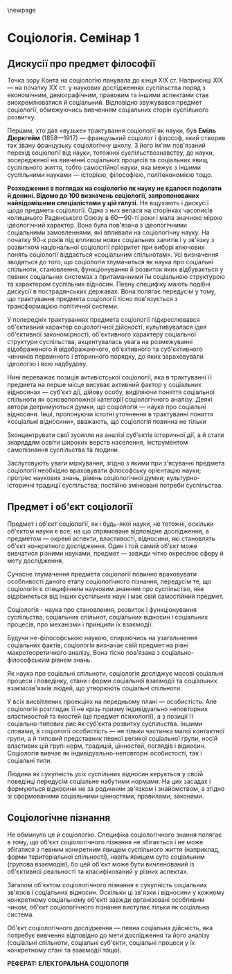 \newpage

# Соціологія. Семінар 1

## Дискусії про предмет філософії

Точка зору Конта на соціологію панувала до кінця XIX ст. Наприкінці XIX — на початку XX ст. у
наукових дослідженнях суспільства поряд з економічним, демографічним, правовим та іншими аспектами
став виокремлюватися й соціальний. Відповідно звужувався предмет соціології, обмежуючись вивченням
соціальних сторін суспільного розвитку.

Першим, хто дав «вузьке» трактування соціології як науки, був __Еміль Дюркгейм__ (1858—1917) —
французький соціолог і філософ, який створив так звану французьку соціологічну школу. З його ім'ям
пов'язаний перехід соціології від науки, тотожної суспільствознавству, до науки, зосередженої на
вивченні соціальних процесів та соціальних явищ суспільного життя, тобто самостійної науки, яка
межує з іншими суспільними науками — історією, філософією, політекономією тощо.

__Розходження в поглядах на соціологію як науку не вдалося подолати й донині. Відомо до 100
визначень соціології, запропонованих найвідомішими спеціалістами у цій галузі.__ Не вщухають і
дискусії щодо предмета соціології. Одна з них велася на сторінках часописів колишнього Радянського
Союзу в 60—90-ті роки і мала значною мірою ідеологічний характер. Вона була пов'язана з
ідеологічними соціальними замовленнями, які впливали на соціологічну науку. На початку 90-х років
під впливом нових соціальних запитів і у зв'язку з розвитком національної соціології пріоритет при
виборі ключових понять соціології віддається «соціальним спільнотам». Усі визначення зводяться до
того, що соціологія тлумачиться як наука про соціальні спільноти, становлення, функціонування й
розвиток яких відбувається у певних соціальних системах з притаманними їм соціальною структурою та
характером суспільних відносин. Певну специфіку мають подібні дискусії в пострадянських
державах. Вона полягає передусім у тому, що трактування предмета соціології тісно пов'язується з
трансформацією політичної системи.

У попередніх трактуваннях предмета соціології підкреслювався об'єктивний характер соціологічної
дійсності, культивувалася ідея об'єктивної закономірності, об'єктивного характеру соціальної
структури суспільства, акцентувалась увага на розмежуванні відображеного й відображаючого,
об'єктивного та суб'єктивного чинників первинного і вторинного порядку, до яких зараховували
ідеологію і всю надбудову.

Нині переважає позиція активістської соціології, яка в трактуванні її предмета на перше місце
висуває активний фактор у соціальних відносинах — суб'єкт дії, дійову особу, виділяючи поняття
соціальної спільноти як основоположної категорії соціологічного аналізу. Деякі автори дотримуються
думки, що соціологія — наука про соціальні відносини. Інші, пропонуючи істотні уточнення в
трактуванні поняття «соціальні відносини», вважають, що соціологія повинна не тільки

Зконцентрувати свої зусилля на аналізі суб'єктів історичної дії, а й стати знаряддям освіти широких
верств населення, інструментом самопізнання суспільства та людини.

Заслуговують уваги міркування, згідно з якими при з'ясуванні предмета соціології необхідно
враховувати філософську орієнтацію науки; прогрес наукових знань, рівень соціологічної думки;
культурно-історичні традиції суспільства; постійно змінювані потреби суспільства.

## Предмет і об'єкт соціології

Предмет і об'єкт соціології, як і будь-якої науки, не тотожні, оскільки об'єктом науки є все, на що
спрямоване відповідне дослідження, а предметом — окремі аспекти, властивості, відносини, які
становлять об'єкт конкретного дослідження. Один і той самий об'єкт може вивчатися різними науками,
предмет — завжди чітко окреслює сферу й мету дослідження.

Сучасне тлумачення предмета соціології повинно враховувати особливості даного етапу соціологічного
пізнання, передусім те, що соціологія є специфічним науковим знанням про суспільство, яке
відрізняється від інших суспільних наук і має свій самостійний предмет.

Соціологія - наука про становлення, розвиток і функціонування суспільства, соціальних спільнот,
соціальних відносин і соціальних процесів, про механізми і принципи їх взаємодії.

Будучи не-філософською наукою, спираючись на узагальнення соціальних фактів, соціологія визначає
свій предмет на рівні макротеоретичного аналізу. Вона тісно пов'язана з соціально-філософським
рівнем знань.

Як наука про соціальні спільноти, соціологія досліджує масові соціальні процеси і поведінку, стани і
форми соціальної взаємодії та соціальних взаємозв'язків людей, що утворюють соціальні спільноти.

У всіх висвітлених проекціях на передньому плані — особистість. Але соціологія розглядає її не крізь
призму індивідуально неповторних властивостей та якостей (це предмет психології), а з позиції її
соціально-типових рис як суб'єкта розвитку суспільства. Іншими словами, в соціології особистість —
не тільки частинка малої контактної групи, а й типовий представник певної великої соціальної групи,
носій властивих цій групі норм, традицій, цінностей, поглядів і відносин. Соціологія вивчає як
індивідуально-неповторні особистості, так і соціальні типи.

Людина як сукупність усіх суспільних відносин керується у своїй поведінці передусім соціальне
набутими нормами. На цих засадах і формуються відносини не за родинним зв'язком і знайомством, а
згідно зі сформованими соціальними цінностями, правилами, законами.

## Соціологічне пізнання

Не обминуло це й соціологію. Специфіка соціологічного знання полягає в тому, що об'єкт
соціологічного пізнання не збігається і не може збігатися з певним конкретним явищем суспільного
життя (наприклад, форми територіальної спільності), навіть явищем суто соціальним (групова
взаємодія), бо цей об'єкт може бути вичленований із об'єктивної реальності та класифікований у
різних аспектах.

Загалом об'єктом соціологічного пізнання є сукупність соціальних зв'язків і соціальних
відносин. Оскільки ці зв'язки і відносини у кожному конкретному соціальному об'єкті завжди
організовані особливим чином, об'єкт соціологічного пізнання виступає тільки як соціальна система.

Об'єкт соціологічного дослідження — певна соціальна дійсність, яка потребує вивчення відповідно до
мети дослідження та його аналізу (соціальні спільноти, соціальні суб'єкти, соціальні процеси у їх
конкретному стані та взаємодії тощо).

__РЕФЕРАТ: ЕЛЕКТОРАЛЬНА СОЦІОЛОГІЯ__

